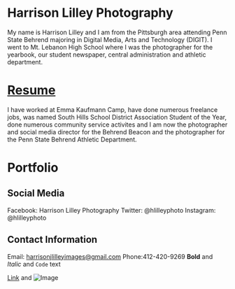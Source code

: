 # Harrison Lilley Photography
My name is Harrison Lilley and I am from the Pittsburgh area attending Penn State Behrend majoring in Digital Media, Arts and Technology (DIGIT). I went to Mt. Lebanon High School where I was the photographer for the yearbook, our student newspaper, central administration and athletic department.

# [Resume](Resume.md)

I have worked at Emma Kaufmann Camp, have done numerous freelance jobs, was named South Hills School District Association Student of the Year, done numerous community service activites and I am now the photographer and social media director for the Behrend Beacon and the photographer for the Penn State Behrend Athletic Department.
# Portfolio
## Social Media
Facebook: Harrison Lilley Photography
Twitter: @hlilleyphoto 
Instagram: @hlilleyphoto
## Contact Information
Email: harrisonjlilleyimages@gmail.com
Phone:412-420-9269
**Bold** and _Italic_ and `Code` text

[Link](url) and ![Image](src)
